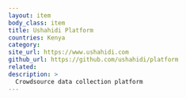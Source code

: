 ```yaml
---
layout: item
body_class: item
title: Ushahidi Platform
countries: Kenya
category: 
site_url: https://www.ushahidi.com
github_url: https://github.com/ushahidi/platform
related: 
description: >
  Crowdsource data collection platform
---
```

